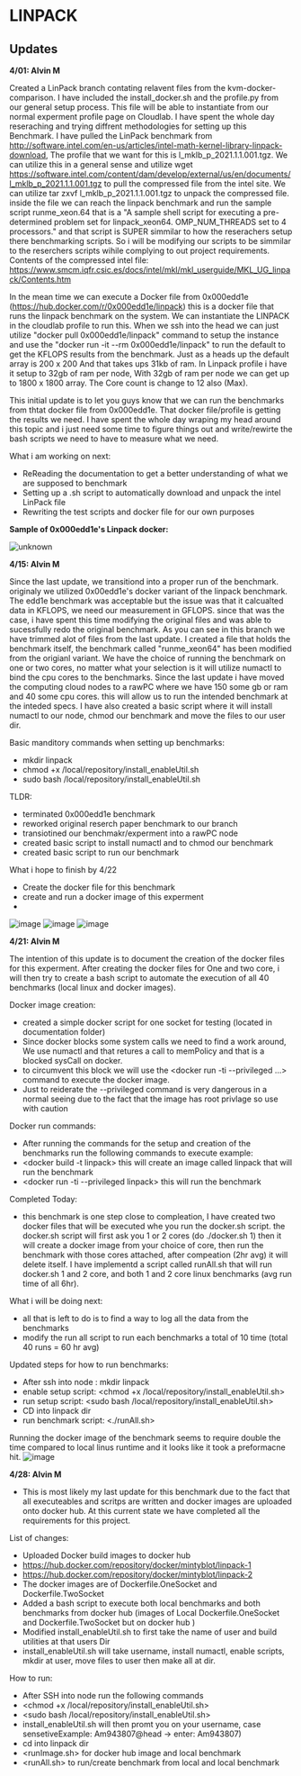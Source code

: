 # ****LINPACK****

## **Updates**

**4/01: Alvin M** 

Created a LinPack branch contating relavent files from the kvm-docker-comparison. I have included the install_docker.sh and the profile.py from our general setup process. 
This file will be able to instantiate from our normal experment profile page on Cloudlab. I have spent the whole day reseraching and trying diffrent methodologies for setting
up this Benchmark. I have pulled the LinPack benchmark from http://software.intel.com/en-us/articles/intel-math-kernel-library-linpack-download, The profile that we want for
this is l_mklb_p_2021.1.1.001.tgz. We can utilize this in a general sense and utilize
wget https://software.intel.com/content/dam/develop/external/us/en/documents/l_mklb_p_2021.1.1.001.tgz to pull the compressed file from the intel site. We can utilize 
tar zxvf l_mklb_p_2021.1.1.001.tgz to unpack the compressed file. inside the file we can reach the linpack benchmark and run the sample script runme_xeon.64 that is a 
"A sample shell script for executing a pre-determined problem set for linpack_xeon64. OMP_NUM_THREADS set to 4 processors." and that script is SUPER simmilar to how the reserachers setup there benchmarking scripts. So i will be modifying our scripts to be simmilar to the reserchers scripts wihile complying to out project requirements. 
Contents of the compressed intel file: https://www.smcm.iqfr.csic.es/docs/intel/mkl/mkl_userguide/MKL_UG_linpack/Contents.htm

In the mean time we can execute a Docker file from 0x000edd1e (https://hub.docker.com/r/0x000edd1e/linpack) this is a docker file that runs the linpack benchmark on the system. 
We can instantiate the LINPACK in the cloudlab profile to run this. When we ssh into the head we can just utilize "docker pull 0x000edd1e/linpack" command to setup the
instance and use the "docker run -it --rm 0x000edd1e/linpack" to run the default to get the KFLOPS results from the benchmark. Just as a heads up the default array is 200 x 200
And that takes ups 31kb of ram. In Linpack profile i have it setup to 32gb of ram per node, With 32gb of ram per node we can get up to 1800 x 1800 array. The Core count is change to 12 also (Max). 

This initial update is to let you guys know that we can run the benchmarks from thtat docker file from 0x000edd1e. That docker file/profile is getting the results we need. 
I have spent the whole day wraping my head around this topic and i just need some time to figure things out and write/rewirte the bash scripts we need to have to measure
what we need. 

What i am working on next:
 - ReReading the documentation to get a better understanding of what we are supposed to benchmark
 - Setting up a .sh script to automatically download and unpack the intel LinPack file
 - Rewriting the test scripts and docker file for our own purposes 


**Sample of 0x000edd1e's Linpack docker:**

![unknown](https://user-images.githubusercontent.com/46765712/113368265-4d521080-932c-11eb-9ada-81a9477be75b.png)


**4/15: Alvin M** 

Since the last update, we transitiond into a proper run of the benchmark. originaly we utilized 0x00edd1e's docker variant of the linpack benchmark. The edd1e benchmark was 
acceptable but the issue was that it calcualted data in KFLOPS, we need our measurement in GFLOPS. since that was the case, i have spent this time modifying the original 
files and was able to sucessfully redo the original benchmark. As you can see in this branch we have trimmed alot of files from the last update.  I created a file that holds 
the benchmark itself, the benchmark called "runme_xeon64" has been modified from the origianl variant. We have the choice of running the benchmark on one or two cores, no 
matter what your selection is it will utilize numactl to bind the cpu cores to the benchmarks. Since the last update i have moved the computing cloud nodes to a rawPC where 
we have 150 some gb or ram and 40 some cpu cores. this will allow us to run the intended benchmark at the inteded specs. I have also created a basic script where it will 
install numactl to our node, chmod our benchmark and move the files to our user dir.

Basic manditory commands when setting up benchmarks:
- mkdir linpack
- chmod +x /local/repository/install_enableUtil.sh
- sudo bash /local/repository/install_enableUtil.sh

TLDR:
- terminated 0x000edd1e benchmark
- reworked original reserch paper benchmark to our branch
- transiotined our benchmakr/experment into a rawPC node
- created basic script to install numactl and to chmod our benchmark
- created basic script to run our benchmark 

What i hope to finish by 4/22
- Create the docker file for this benchmark 
- create and run a docker image of this experment 
- 
![image](https://user-images.githubusercontent.com/46765712/114950754-bbfd9680-9e21-11eb-8a38-331c309bbd50.png)
![image](https://user-images.githubusercontent.com/46765712/114968536-8b7b2400-9e44-11eb-963d-56d9128e446d.png)
![image](https://user-images.githubusercontent.com/46765712/114971805-237c0c00-9e4b-11eb-868e-de8ac1e9e2c4.png)


**4/21: Alvin M**

The intention of this update is to document the creation of the docker files for this experment. After creating the docker files for One and two core, i will then try to 
create a bash script to automate the execution of all 40 benchmarks (local linux and docker images).

Docker image creation: 
- created a simple docker script for one socket for testing (located in documentation folder)
- Since docker blocks some system calls we need to find a work around, We use numactl and that retures a call to memPolicy and that is a blocked sysCall on docker.
- to circumvent this block we will use the <docker run -ti --privileged ...> command to execute the docker image. 
- Just to reiderate the --privileged command is very dangerous in a normal seeing due to the fact that the image has root privlage so use with caution 

Docker run commands: 
- After running the commands for the setup and creation of the benchmarks run the following commands to execute example:
- <docker build -t linpack> this will create an image called linpack that will run the benchmark
- <docker run -ti --privileged linpack> this will run the benchmark

Completed Today:
- this benchmark is one step close to compleation, I have created two docker files that will be executed whe you run the docker.sh script. the docker.sh script will first ask you 1 or 2 cores (do ./docker.sh 1) then it will create a docker image from your choice of core, then run the benchmark with those cores attached, after compeation (2hr avg) it will delete itself. I have implementd a script called runAll.sh that will run docker.sh 1 and 2 core, and both 1 and 2 core linux benchmarks (avg run time of all 6hr).  

What i will be doing next: 
- all that is left to do is to find a way to log all the data from the benchmarks 
- modify the run all script to run each benchmarks a total of 10 time (total 40 runs = 60 hr avg)

Updated steps for how to run benchmarks:
- After ssh into node : mkdir linpack
- enable setup script:  <chmod +x /local/repository/install_enableUtil.sh>
- run setup script: <sudo bash /local/repository/install_enableUtil.sh>
- CD into linpack dir
- run benchmark script: <./runAll.sh>

Running the docker image of the benchmark seems to require double the time compared to local linus runtime and it looks like it took a preformacne hit.
![image](https://user-images.githubusercontent.com/46765712/115619748-4894d280-a2c2-11eb-8c93-6ece7b9b81f5.png)



**4/28: Alvin M** 
- This is most likely my last update for this benchmark due to the fact that all executeables and scritps are written and docker images are uploaded onto docker hub. At 
  this current state we have completed all the requirements for this project.
  
List of changes:
- Uploaded Docker build images to docker hub 
- https://hub.docker.com/repository/docker/mintyblot/linpack-1
- https://hub.docker.com/repository/docker/mintyblot/linpack-2
- The docker images are of Dockerfile.OneSocket and Dockerfile.TwoSocket 
- Added a bash script to execute both local benchmarks and both benchmarks from docker hub (images of Local Dockerfile.OneSocket and Dockerfile.TwoSocket but on docker hub )
- Modified install_enableUtil.sh to first take the name of user and build utilities at that users Dir
- install_enableUtil.sh will take username, install numactl, enable scripts, mkdir at user, move files to user then make all at dir.

How to run:
- After SSH into node run the following commands 
- <chmod +x /local/repository/install_enableUtil.sh>
- <sudo bash /local/repository/install_enableUtil.sh>
- install_enableUtil.sh will then promt you on your username, case sensetiveExample: Am943807@head -> enter: Am943807)
- cd into linpack dir
- <runImage.sh> for docker hub image and local benchmark
- <runAll.sh> to run/create benchmark from local and local benchmark





